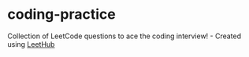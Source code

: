 # coding-practice
Collection of LeetCode questions to ace the coding interview! - Created using [LeetHub](https://github.com/QasimWani/LeetHub)
